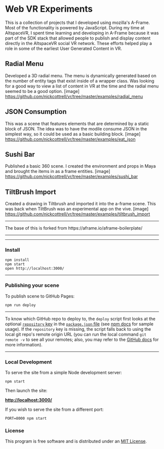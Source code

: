 # Web VR Experiments
This is a collection of projects that I developed using mozilla's A-Frame. Most of the functionality is powered by JavaScript. During my time at AltspaceVR, I spent time learning and developing in A-Frame because it was part of the SDK stack that allowed people to publish and display content directly in the AltspaceVR social VR network. These efforts helped play a role in some of the earliest User Generated Content in VR.

## Radial Menu
Developed a 3D radial menu. The menu is dynamically generated based on the number of entity tags that exist inside of a wrapper class. Was looking for a good way to view a list of content in VR at the time and the radial menu seemed to be a good option.
[image]
https://github.com/nickcottrell/vr/tree/master/examples/radial_menu

## JSON Consumption
This was a scene that features elements that are determined by a static block of JSON. The idea was to have the modile consume JSON in the simplest way, so it could be used as a basic building block.
[image]
https://github.com/nickcottrell/vr/tree/master/examples/eat_json

## Sushi Bar
Published a basic 360 scene. I created the environment and props in Maya and brought the items in as a frame entities.
[image]
https://github.com/nickcottrell/vr/tree/master/examples/sushi_bar

## TiltBrush Import
Created a drawing in Tiltbrush and imported it into the a-frame scene. This was back when TiltBrush was an experimental app on the vive.
[image]
https://github.com/nickcottrell/vr/tree/master/examples/tiltbrush_import



<hr>
The base of this is forked from
https://aframe.io/aframe-boilerplate/



<hr>
<hr>

### Install


    npm install
	npm start
    open http://localhost:3000/

<hr>


### Publishing your scene

To publish scene to GitHub Pages:

    npm run deploy

<hr>

To know which GitHub repo to deploy to, the `deploy` script first looks at the optional [`repository` key](https://docs.npmjs.com/files/package.json#repository) in the [`package.json` file](package.json) (see [npm docs](https://docs.npmjs.com/files/package.json#repository) for sample usage). If the `repository` key is missing, the script falls back to using the local git repo's remote origin URL (you can run the local command `git remote -v` to see all your remotes; also, you may refer to the [GitHub docs](https://help.github.com/articles/about-remote-repositories/) for more information).

<hr>


### Local Development

To serve the site from a simple Node development server:

    npm start

Then launch the site:

[__http://localhost:3000/__](http://localhost:3000/)

If you wish to serve the site from a different port:

    PORT=8000 npm start


### License

This program is free software and is distributed under an [MIT License](LICENSE).
